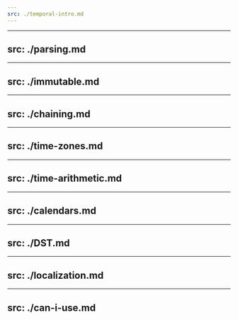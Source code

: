 ```yaml
---
src: ./temporal-intro.md
---
```


---
src: ./parsing.md
---

---
src: ./immutable.md
---

---
src: ./chaining.md
---

---
src: ./time-zones.md
---

---
src: ./time-arithmetic.md
---

---
src: ./calendars.md
---

---
src: ./DST.md
---

---
src: ./localization.md
---

---
src: ./can-i-use.md
---
